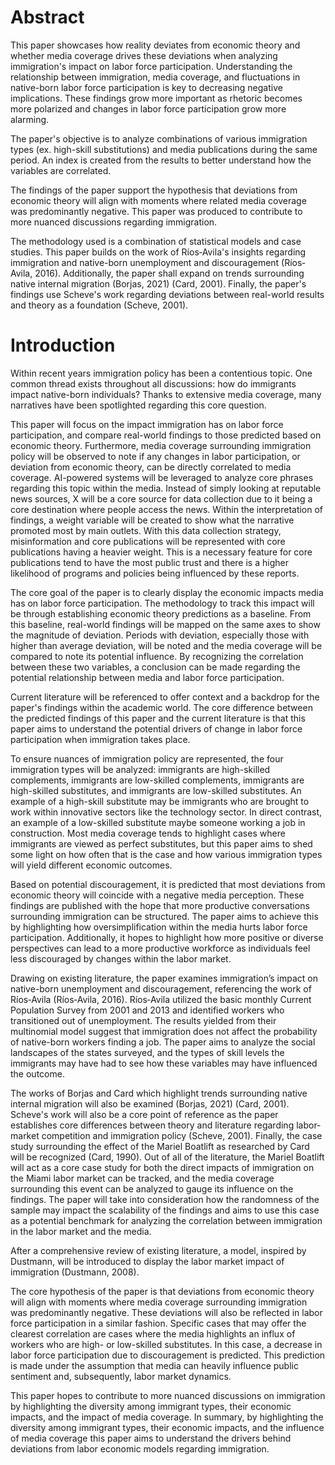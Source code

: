 # Abstract

This paper showcases how reality deviates from economic theory and whether media coverage drives these deviations when analyzing immigration's impact on labor force participation. Understanding the relationship between immigration, media coverage, and fluctuations in native-born labor force participation is key to decreasing negative implications. These findings grow more important as rhetoric becomes more polarized and changes in labor force participation grow more alarming.

The paper's objective is to analyze combinations of various immigration types (ex. high-skill substitutions) and media publications during the same period. An index is created from the results to better understand how the variables are correlated.

The findings of the paper support the hypothesis that deviations from economic theory will align with moments where related media coverage was predominantly negative. This paper was produced to contribute to more nuanced discussions regarding immigration.

The methodology used is a combination of statistical models and case studies. This paper builds on the work of Ríos‐Avila's insights regarding immigration and native-born unemployment and discouragement (Ríos‐Avila, 2016). Additionally, the paper shall expand on trends surrounding native internal migration (Borjas, 2021) (Card, 2001). Finally, the paper's findings use Scheve's work regarding deviations between real-world results and theory as a foundation (Scheve, 2001). 

# Introduction

Within recent years immigration policy has been a contentious topic. One common thread exists throughout all discussions: how do immigrants impact native-born individuals? Thanks to extensive media coverage, many narratives have been spotlighted regarding this core question.

This paper will focus on the impact immigration has on labor force participation, and compare real-world findings to those predicted based on economic theory. Furthermore, media coverage surrounding immigration policy will be observed to note if any changes in labor participation, or deviation from economic theory, can be directly correlated to media coverage. AI-powered systems will be leveraged to analyze core phrases regarding this topic within the media. Instead of simply looking at reputable news sources, X will be a core source for data collection due to it being a core destination where people access the news. Within the interpretation of findings, a weight variable will be created to show what the narrative promoted most by main outlets. With this data collection strategy, misinformation and core publications will be represented with core publications having a heavier weight. This is a necessary feature for core publications tend to have the most public trust and there is a higher likelihood of programs and policies being influenced by these reports.

The core goal of the paper is to clearly display the economic impacts media has on labor force participation. The methodology to track this impact will be through establishing economic theory predictions as a baseline. From this baseline, real-world findings will be mapped on the same axes to show the magnitude of deviation. Periods with deviation, especially those with higher than average deviation, will be noted and the media coverage will be compared to note its potential influence. By recognizing the correlation between these two variables, a conclusion can be made regarding the potential relationship between media and labor force participation. 

Current literature will be referenced to offer context and a backdrop for the paper's findings within the academic world. The core difference between the predicted findings of this paper and the current literature is that this paper aims to understand the potential drivers of change in labor force participation when immigration takes place.

To ensure nuances of immigration policy are represented, the four immigration types will be analyzed: immigrants are high-skilled complements, immigrants are low-skilled complements, immigrants are high-skilled substitutes, and immigrants are low-skilled substitutes. An example of a high-skill substitute may be immigrants who are brought to work within innovative sectors like the technology sector. In direct contrast, an example of a low-skilled substitute maybe someone working a job in construction. Most media coverage tends to highlight cases where immigrants are viewed as perfect substitutes, but this paper aims to shed some light on how often that is the case and how various immigration types will yield different economic outcomes. 

Based on potential discouragement, it is predicted that most deviations from economic theory will coincide with a negative media perception. These findings are published with the hope that more productive conversations surrounding immigration can be structured. The paper aims to achieve this by highlighting how oversimplification within the media hurts labor force participation. Additionally, it hopes to highlight how more positive or diverse perspectives can lead to a more productive workforce as individuals feel less discouraged by changes within the labor market. 

Drawing on existing literature, the paper examines immigration’s impact on native-born unemployment and discouragement, referencing the work of Ríos‐Avila (Ríos‐Avila, 2016). Ríos‐Avila utilized the basic monthly Current Population Survey from 2001 and 2013 and identified workers who transitioned out of unemployment. The results yielded from their multinomial model suggest that immigration does not affect the probability of native-born workers finding a job. The paper aims to analyze the social landscapes of the states surveyed, and the types of skill levels the immigrants may have had to see how these variables may have influenced the outcome.

The works of Borjas and Card which highlight trends surrounding native internal migration will also be examined (Borjas, 2021) (Card, 2001). Scheve's work will also be a core point of reference as the paper establishes core differences between theory and literature regarding labor-market competition and immigration policy (Scheve, 2001). Finally, the case study surrounding the effect of the Mariel Boatlift as researched by Card will be recognized (Card, 1990). Out of all of the literature, the Mariel Boatlift will act as a core case study for both the direct impacts of immigration on the Miami labor market can be tracked, and the media coverage surrounding this event can be analyzed to gauge its influence on the findings. The paper will take into consideration how the randomness of the sample may impact the scalability of the findings and aims to use this case as a potential benchmark for analyzing the correlation between immigration in the labor market and the media.

After a comprehensive review of existing literature, a model, inspired by Dustmann, will be introduced to display the labor market impact of immigration (Dustmann, 2008). 

The core hypothesis of the paper is that deviations from economic theory will align with moments where media coverage surrounding immigration was predominantly negative. These deviations will also be reflected in labor force participation in a similar fashion. Specific cases that may offer the clearest correlation are cases where the media highlights an influx of workers who are high- or low-skilled substitutes. In this case, a decrease in labor force participation due to discouragement is predicted. This prediction is made under the assumption that media can heavily influence public sentiment and, subsequently, labor market dynamics. 

This paper hopes to contribute to more nuanced discussions on immigration by highlighting the diversity among immigrant types, their economic impacts, and the impact of media coverage. In summary, by highlighting the diversity among immigrant types, their economic impacts, and the influence of media coverage this paper aims to understand the drivers behind deviations from labor economic models regarding immigration.
